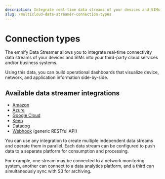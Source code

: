 ```yaml
---
description: Integrate real-time data streams of your devices and SIMs with the emnify multicloud Data Streamer
slug: /multicloud-data-streamer-connection-types
---
```


# Connection types

The emnify Data Streamer allows you to integrate real-time connectivity data streams of your devices and SIMs into your third-party cloud services and/or business systems. 

Using this data, you can build operational dashboards that visualize device, network, and application information side-by-side. 

## Available data streamer integrations

- [Amazon](/multicloud-data-streamer-integrations#amazon)
- [Azure](/multicloud-data-streamer-integrations#azure)
- [Google Cloud](/multicloud-data-streamer-integrations#google-cloud)
- [Keen](/multicloud-data-streamer-integrations#keen)
- [Datadog](/multicloud-data-streamer-integrations#datadog)
- [Webhook](/multicloud-data-streamer-integrations#webhook) (generic RESTful API)

You can use any integration to create multiple independent data streams and operate them in parallel. 
Each data stream can be configured to push data to a separate platform for consumption and processing. 

For example, one stream may be connected to a network monitoring system, another can connect to a data analytics platform, and a third can simultaneously sync with S3 for archiving.
